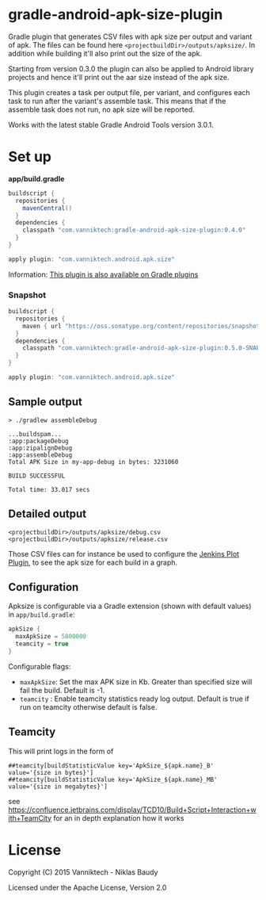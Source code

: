 # gradle-android-apk-size-plugin

Gradle plugin that generates CSV files with apk size per output and variant of apk. The files can be found here `<projectbuildDir>/outputs/apksize/`. In addition while building it'll also print out the size of the apk.

Starting from version 0.3.0 the plugin can also be applied to Android library projects and hence it'll print out the aar size instead of the apk size.

This plugin creates a task per output file, per variant, and configures each task to run after the variant's assemble task. This means that if the assemble task does not run, no apk size will be reported.

Works with the latest stable Gradle Android Tools version 3.0.1.

# Set up

**app/build.gradle**

```gradle
buildscript {
  repositories {
    mavenCentral()
  }
  dependencies {
    classpath "com.vanniktech:gradle-android-apk-size-plugin:0.4.0"
  }
}

apply plugin: "com.vanniktech.android.apk.size"
```

Information: [This plugin is also available on Gradle plugins](https://plugins.gradle.org/plugin/com.vanniktech.android.apk.size)

### Snapshot

```gradle
buildscript {
  repositories {
    maven { url "https://oss.sonatype.org/content/repositories/snapshots" }
  }
  dependencies {
    classpath "com.vanniktech:gradle-android-apk-size-plugin:0.5.0-SNAPSHOT"
  }
}

apply plugin: "com.vanniktech.android.apk.size"
```

## Sample output

```
> ./gradlew assembleDebug

...buildspam...
:app:packageDebug
:app:zipalignDebug
:app:assembleDebug
Total APK Size in my-app-debug in bytes: 3231060

BUILD SUCCESSFUL

Total time: 33.017 secs
```

## Detailed output

```
<projectbuildDir>/outputs/apksize/debug.csv
<projectbuildDir>/outputs/apksize/release.csv
```

Those CSV files can for instance be used to configure the [Jenkins Plot Plugin](https://wiki.jenkins-ci.org/display/JENKINS/Plot+Plugin), to see the apk size for each build in a graph.

## Configuration

Apksize is configurable via a Gradle extension (shown with default values) in `app/build.gradle`:

```groovy
apkSize {
  maxApkSize = 5800000
  teamcity = true
}
```

Configurable flags:
- `maxApkSize`: Set the max APK size in Kb. Greater than specified size will fail the build. Default is -1.
- `teamcity` : Enable teamcity statistics ready log output. Default is true if run on teamcity otherwise default is false.

## Teamcity

This will print logs in the form of
```
##teamcity[buildStatisticValue key='ApkSize_${apk.name}_B' value='{size in bytes}']
##teamcity[buildStatisticValue key='ApkSize_${apk.name}_MB' value='{size in megabytes}']
```

see https://confluence.jetbrains.com/display/TCD10/Build+Script+Interaction+with+TeamCity for
an in depth explanation how it works


# License

Copyright (C) 2015 Vanniktech - Niklas Baudy

Licensed under the Apache License, Version 2.0
